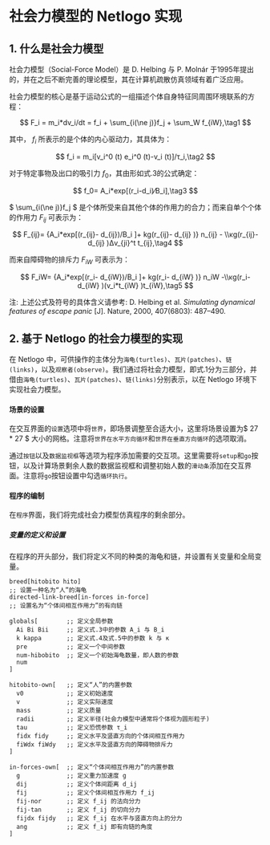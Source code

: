 # 社会力模型的 Netlogo 实现 #

## 1. 什么是社会力模型 ##

社会力模型（Social-Force Model）是 D. Helbing 与 P. Molnár 于1995年提出的，并在之后不断完善的理论模型，其在计算机疏散仿真领域有着广泛应用。

社会力模型的核心是基于运动公式的一组描述个体自身特征同周围环境联系的方程：

$$ F_i = m_i*dv_i/dt = f_i + \sum_{i(\ne j)}f_j + \sum_W f_{iW},\tag1 $$

其中， $f_i$ 所表示的是个体的内心驱动力，其具体为：

$$ f_i = m_i[v_i^0 (t) e_i^0 (t)-v_i (t)]/τ_i,\tag2 $$

对于特定事物及出口的吸引力 $f_0$，其由形如式.3的公式确定：

$$ f_0= A_i*exp[(r_i-d_i)⁄B_i],\tag3 $$

$ \sum_{i(\ne j)}f_j $ 是个体所受来自其他个体的作用力的合力；而来自单个个体的作用力 $F_{ij}$ 可表示为：

$$ F_{ij}= {A_i*exp[(r_{ij}- d_{ij})/B_i ]+ kg(r_{ij}- d_{ij} )} n_{ij}  - \\κg(r_{ij}- d_{ij} )Δv_{ji}^t  t_{ij},\tag4 $$

而来自障碍物的排斥力 $F_{iW}$ 可表示为：

$$ F_iW= {A_i*exp[(r_i- d_{iW})/B_i ]+ kg(r_i- d_{iW} )} n_iW  -\\κg(r_i- d_{iW} )(v_i*t_{iW} )t_{iW},\tag5 $$

注: 上述公式及符号的具体含义请参考: D. Helbing et al. _Simulating dynamical features of escape panic_ [J]. Nature, 2000, 407(6803): 487–490.

## 2. 基于 Netlogo 的社会力模型的实现 ##

在 Netlogo 中，可供操作的主体分为`海龟(turtles)`、`瓦片(patches)`、`链(links)`，以及`观察者(observe)`。我们通过将社会力模型，即式.1分为三部分，并借由`海龟(turtles)`、`瓦片(patches)`、`链(links)`分别表示，以在 Netlogo 环境下实现社会力模型。

#### 场景的设置 ####

在交互界面的`设置`选项中将`世界`，即场景调整至合适大小，这里将场景设置为$ 27 * 27 $ 大小的网格。注意将`世界在水平方向循环`和`世界在垂直方向循环`的选项取消。

通过`按钮`以及`数据监视框`等选项为程序添加需要的交互项。这里需要将`setup`和`go`按钮，以及计算场景剩余人数的数据监视框和调整初始人数的`滑动条`添加在交互界面。注意将`go`按钮设置中勾选`循环执行`。

#### 程序的编制 ####

在`程序`界面，我们将完成社会力模型仿真程序的剩余部分。

##### 变量的定义和设置 #####

在程序的开头部分，我们将定义不同的种类的海龟和链，并设置有关变量和全局变量。

```
breed[hitobito hito]	
;; 设置一种名为“人”的海龟
directed-link-breed[in-forces in-force]
;; 设置名为“个体间相互作用力”的有向链

globals[		;; 定义全局参数
  Ai Bi Bii 	;; 定义式.3中的参数 A_i 与 B_i
  k kappa		;; 定义式.4及式.5中的参数 k 与 κ
  pre			;; 定义一个中间参数
  num-hibobito 	;; 定义一个初始海龟数量，即人数的参数
  num			
]

hitobito-own[	;; 定义“人”的内置参数
  v0			;; 定义初始速度
  v				;; 定义实际速度
  mass			;; 定义质量
  radii			;; 定义半径(社会力模型中通常将个体视为圆形粒子)
  tau			;; 定义恐慌参数 τ_i
  fidx fidy		;; 定义水平及竖直方向的个体间相互作用力
  fiWdx fiWdy	;; 定义水平及竖直方向的障碍物排斥力
]

in-forces-own[	;; 定义“个体间相互作用力”的内置参数
  g				;; 定义重力加速度 g
  dij			;; 定义个体间距离 d_ij
  fij			;; 定义个体间相互作用力 f_ij
  fij-nor		;; 定义 f_ij 的法向分力 
  fij-tan		;; 定义 f_ij 的切向分力
  fijdx fijdy	;; 定义 f_ij 在水平与竖直方向上的分力
  ang			;; 定义 f_ij 即有向链的角度
]

```

